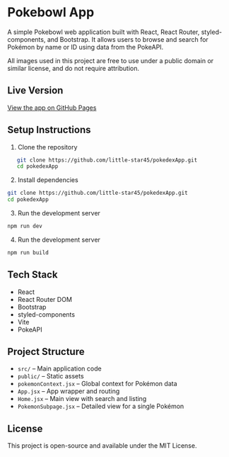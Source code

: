 # Pokebowl App

A simple Pokebowl web application built with React, React Router, styled-components, and Bootstrap. It allows users to browse and search for Pokémon by name or ID using data from the PokeAPI.

All images used in this project are free to use under a public domain or similar license, and do not require attribution.

## Live Version

[View the app on GitHub Pages](https://little-star45.github.io/pokedexApp/)

## Setup Instructions

1. Clone the repository

```bash
   git clone https://github.com/little-star45/pokedexApp.git
   cd pokedexApp
```

2. Install dependencies

```bash
git clone https://github.com/little-star45/pokedexApp.git
cd pokedexApp
```

3. Run the development server

```bash
npm run dev
```

4. Run the development server

```bash
npm run build
```

Tech Stack
----------

- React
- React Router DOM
- Bootstrap
- styled-components
- Vite
- PokeAPI

Project Structure
-----------------

- `src/` – Main application code
- `public/` – Static assets
- `pokemonContext.jsx` – Global context for Pokémon data
- `App.jsx` – App wrapper and routing
- `Home.jsx` – Main view with search and listing
- `PokemonSubpage.jsx` – Detailed view for a single Pokémon

License
-------

This project is open-source and available under the MIT License.
